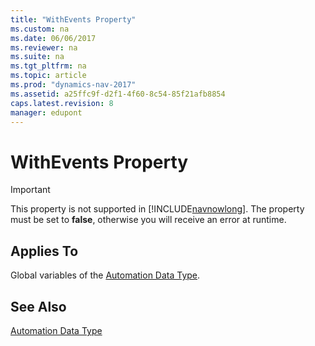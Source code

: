 ```yaml
---
title: "WithEvents Property"
ms.custom: na
ms.date: 06/06/2017
ms.reviewer: na
ms.suite: na
ms.tgt_pltfrm: na
ms.topic: article
ms.prod: "dynamics-nav-2017"
ms.assetid: a25ffc9f-d2f1-4f60-8c54-85f21afb8854
caps.latest.revision: 8
manager: edupont
---
```

# WithEvents Property
> [!IMPORTANT]  
>  This property is not supported in [!INCLUDE[navnowlong](includes/navnowlong_md.md)]. The property must be set to **false**, otherwise you will receive an error at runtime.  
  
## Applies To  
 Global variables of the [Automation Data Type](Automation-Data-Type.md).  
  
## See Also  
 [Automation Data Type](Automation-Data-Type.md)